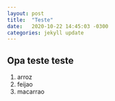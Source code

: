 ```yaml
---
layout: post
title:  "Teste"
date:   2020-10-22 14:45:03 -0300
categories: jekyll update
---
```

## Opa teste teste
1. arroz
2. feijao
3. macarrao